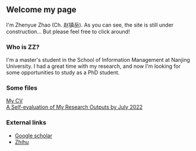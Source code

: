 ## Welcome my page
I'm Zhenyue Zhao (Ch. 赵镇岳). As you can see, the site is still under construction...
But please feel free to click around!

### Who is ZZ?

I'm a master's student in the School of Information Management at Nanjing University. I had a great time with my research, and now I'm looking for some opportunities to study as a PhD student. 

### Some files

[My CV](/assets/CV_Zhao.pdf) </br>
[A Self-evaluation of My Research Outputs by July 2022](/evl.pdf)

### External links

- [Google scholar](https://scholar.google.com/citations?user=9jOy3v4AAAAJ&hl=en)
- [Zhihu](https://www.zhihu.com/people/zhao-zhen-yue-37)
